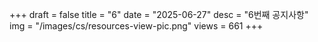 +++
draft = false
title = "6"
date = "2025-06-27"
desc = "6번째 공지사항"
img = "/images/cs/resources-view-pic.png"
views = 661
+++
